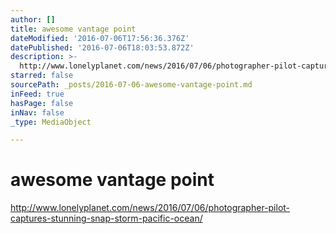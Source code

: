 ```yaml
---
author: []
title: awesome vantage point
dateModified: '2016-07-06T17:56:36.376Z'
datePublished: '2016-07-06T18:03:53.872Z'
description: >-
  http://www.lonelyplanet.com/news/2016/07/06/photographer-pilot-captures-stunning-snap-storm-pacific-ocean/
starred: false
sourcePath: _posts/2016-07-06-awesome-vantage-point.md
inFeed: true
hasPage: false
inNav: false
_type: MediaObject

---
```

# awesome vantage point

http://www.lonelyplanet.com/news/2016/07/06/photographer-pilot-captures-stunning-snap-storm-pacific-ocean/